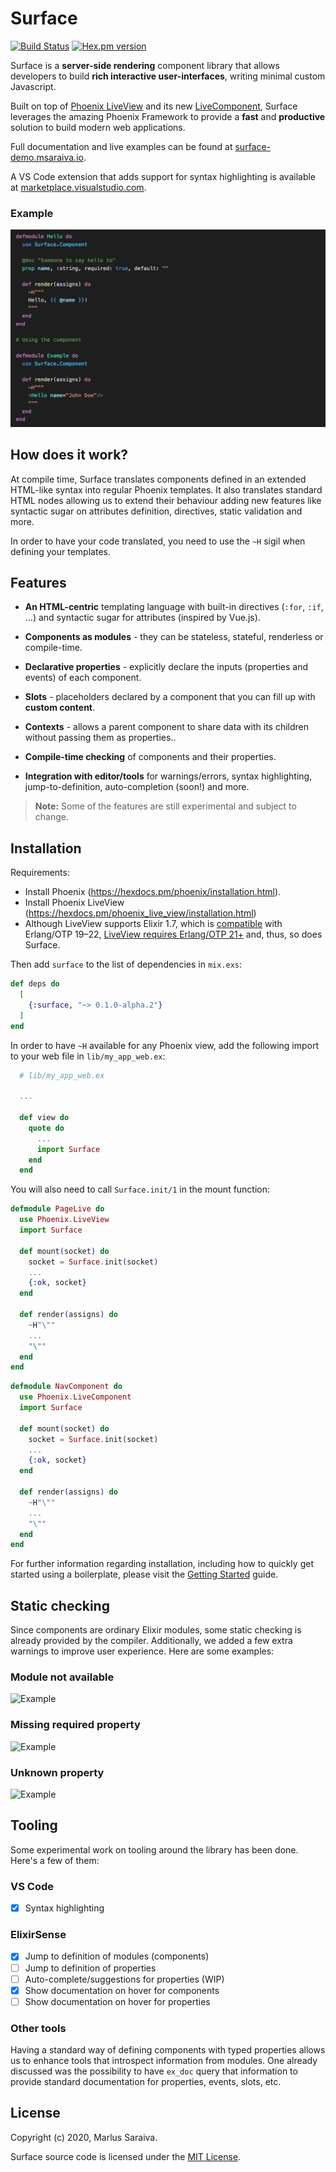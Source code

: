 # Surface

[![Build Status](https://travis-ci.com/msaraiva/surface.svg?branch=master)](https://travis-ci.com/msaraiva/surface)
[![Hex.pm version](https://img.shields.io/hexpm/v/surface.svg?style=flat)](https://hex.pm/packages/surface)

Surface is a **server-side rendering** component library that allows developers to
build **rich interactive user-interfaces**, writing minimal custom Javascript.

Built on top of [Phoenix LiveView](https://hexdocs.pm/phoenix_live_view/) and its new
[LiveComponent](https://hexdocs.pm/phoenix_live_view/Phoenix.LiveComponent.html), Surface
leverages the amazing Phoenix Framework to provide a **fast** and **productive** solution to build
modern web applications.

Full documentation and live examples can be found at [surface-demo.msaraiva.io](http://surface-demo.msaraiva.io).

A VS Code extension that adds support for syntax highlighting is available at
[marketplace.visualstudio.com](https://marketplace.visualstudio.com/items?itemName=msaraiva.surface).

### Example

![Example](images/example.png?raw=true)

## How does it work?

At compile time, Surface translates components defined in an extended HTML-like syntax
into regular Phoenix templates. It also translates standard HTML nodes allowing us to
extend their behaviour adding new features like syntactic sugar on attributes definition,
directives, static validation and more.

In order to have your code translated, you need to use the `~H` sigil when defining your templates.

## Features

  * **An HTML-centric** templating language with built-in directives (`:for`, `:if`, ...) and
    syntactic sugar for attributes (inspired by Vue.js).

  * **Components as modules** - they can be stateless, stateful, renderless or compile-time.

  * **Declarative properties** - explicitly declare the inputs (properties and events) of each component.

  * **Slots** - placeholders declared by a component that you can fill up with **custom content**.

  * **Contexts** - allows a parent component to share data with its children without passing them as properties..

  * **Compile-time checking** of components and their properties.

  * **Integration with editor/tools** for warnings/errors, syntax highlighting, jump-to-definition,
    auto-completion (soon!) and more.

> **Note:** Some of the features are still experimental and subject to change.

## Installation

Requirements:

  * Install Phoenix (https://hexdocs.pm/phoenix/installation.html).
  * Install Phoenix LiveView (https://hexdocs.pm/phoenix_live_view/installation.html)
  * Although LiveView supports Elixir 1.7, which is [compatible](https://hexdocs.pm/elixir/compatibility-and-deprecations.html#compatibility-between-elixir-and-erlang-otp) with Erlang/OTP 19–22, [LiveView requires Erlang/OTP 21+](https://github.com/phoenixframework/phoenix_live_view/blob/7fbdcef6e46135fa111ea3fda29d5e91f9aa7b0e/lib/phoenix_live_view/application.ex#L11) and, thus, so does Surface.

Then add `surface` to the list of dependencies in `mix.exs`:

```elixir
def deps do
  [
    {:surface, "~> 0.1.0-alpha.2"}
  ]
end
```

In order to have `~H` available for any Phoenix view, add the following import to your web
file in `lib/my_app_web.ex`:

```elixir
  # lib/my_app_web.ex

  ...

  def view do
    quote do
      ...
      import Surface
    end
  end
```

You will also need to call `Surface.init/1` in the mount function:

```elixir
defmodule PageLive do
  use Phoenix.LiveView
  import Surface

  def mount(socket) do
    socket = Surface.init(socket)
    ...
    {:ok, socket}
  end

  def render(assigns) do
    ~H"\""
    ...
    "\""
  end
end
```

```elixir
defmodule NavComponent do
  use Phoenix.LiveComponent
  import Surface

  def mount(socket) do
    socket = Surface.init(socket)
    ...
    {:ok, socket}
  end

  def render(assigns) do
    ~H"\""
    ...
    "\""
  end
end
```

For further information regarding installation, including how to quickly get started
using a boilerplate, please visit the [Getting Started](http://surface-demo.msaraiva.io/getting_started)
guide.

## Static checking

Since components are ordinary Elixir modules, some static checking is already provided
by the compiler. Additionally, we added a few extra warnings to improve user experience.
Here are some examples:

### Module not available

![Example](images/module_not_available.png?raw=true)

### Missing required property

![Example](images/required_property.png?raw=true)

### Unknown property

![Example](images/unknown_property.png?raw=true)

## Tooling

Some experimental work on tooling around the library has been done. Here's a few of them:

### VS Code

- [x] Syntax highlighting

### ElixirSense

- [x] Jump to definition of modules (components)
- [ ] Jump to definition of properties
- [ ] Auto-complete/suggestions for properties (WIP)
- [x] Show documentation on hover for components
- [ ] Show documentation on hover for properties

### Other tools

Having a standard way of defining components with typed properties allows us to
enhance tools that introspect information from modules. One already discussed was
the possibility to have `ex_doc` query that information to provide standard
documentation for properties, events, slots, etc.

## License

Copyright (c) 2020, Marlus Saraiva.

Surface source code is licensed under the [MIT License](LICENSE.md).